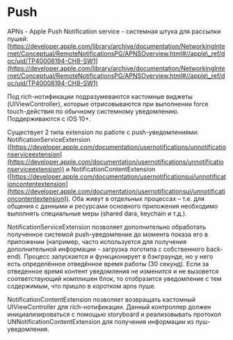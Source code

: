 # Push

APNs - Apple Push Notification service - системная штука для рассылки пушей: [https://developer.apple.com/library/archive/documentation/NetworkingInternet/Conceptual/RemoteNotificationsPG/APNSOverview.html#//apple\_ref/doc/uid/TP40008194-CH8-SW1](https://developer.apple.com/library/archive/documentation/NetworkingInternet/Conceptual/RemoteNotificationsPG/APNSOverview.html#//apple\_ref/doc/uid/TP40008194-CH8-SW1)

Под rich-нотификации подразумеваются кастомные виджеты (UIViewController), которые отрисовываются при выполнении force touch-действия по обычному системному уведомлению. Поддерживаются с iOS 10+.

Существует 2 типа extension по работе с push-уведомлениями: NotificationServiceExtension ([https://developer.apple.com/documentation/usernotifications/unnotificationserviceextension](https://developer.apple.com/documentation/usernotifications/unnotificationserviceextension)) и NotificationContentExtension ([https://developer.apple.com/documentation/usernotificationsui/unnotificationcontentextension](https://developer.apple.com/documentation/usernotificationsui/unnotificationcontentextension)). Оба живут в отдельных процессах – т.е. для общения с данными и ресурсами основного приложения необходимо выполнять специальные меры (shared dara, keychain и т.д.).

NotificationServiceExtension позволяет дополнительно обработать полученное системой push-уведомление до момента показа его в приложении (например, часто используется для получения дополнительной информации - загрузка логотипа с собственного back-end). Процесс запускается и функционирует в бэкграунде, но у него есть определённое отведённое время работы (30 секунд). Если за отведенное время контент уведомления не изменится и не вызовется соответствующий комплишен блок, то отобразится уведомление с тем содержимым, что пришло в коротком apns пуше.

NotificationContentExtension позволяет возвращать кастомный UIViewController для rich-нотификации. Данный контроллер должен инициализироваться с помощью storyboard и реализовывать протокол UNNotificationContentExtension для получения информации из пуш-уведомления.

